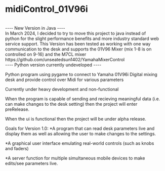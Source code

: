 # midiControl_01V96i
<br/>
---- New Version in Java ----<br/>
In March 2024, I decided to try to move this project to java instead of python for the slight performance benefits and more industry standard web service support.
This Version has been tested as working with one way communication to the desk and supports the 01V96 Mixer (mix 1-8 is on controlled on 9-16) and the M7CL mixer<br/>
https://github.com/unseatedsun1402/YamahaMixerControl<br/>
---- Python version currently undeveloped ----<br/>

Python program using pygame to connect to Yamaha 01V96i Digital mixing desk and provide control over Midi for various parameters

Currently under heavy development and non-functional

When the program is capable of sending and recieving meaningful data (i.e. can make changes to the desk setting) then the project will enter preRelease.

When the ui is functional then the project will be under alpha release.

Goals for Version 1.0:
  *A program that can read desk parameters live and display them as well as allowing the user to make changes to the settings.
  
  *A graphical user interface emulating real-world controls (such as knobs and faders)
  
  *A server function for multiple simultaneous mobile devices to make edits/see parameters live.
